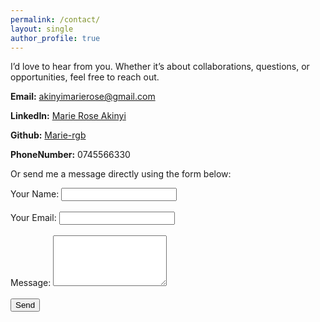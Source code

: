 ```yaml
---
permalink: /contact/
layout: single
author_profile: true
---
```

I’d love to hear from you.
Whether it’s about collaborations, questions, or opportunities, feel free to reach out.

**Email:** [akinyimarierose@gmail.com](mailto:akinyimarierose@gmail.com) 

**LinkedIn:** [Marie Rose Akinyi](https://www.linkedin.com/in/marie-rose-akinyi/)

**Github:** [Marie-rgb](https://github.com/Marie-rgb) 

**PhoneNumber:** 0745566330

Or send me a message directly using the form below:
<form action="https://formspree.io/f/YOUR_FORM_ID" method="POST">
  <label>
    Your Name:
    <input type="text" name="name" required>
  </label><br><br>
  <label>
    Your Email:
    <input type="email" name="_replyto" required>
  </label><br><br>
  <label>
    Message:
    <textarea name="message" rows="5" required></textarea>
  </label><br><br>
  <button type="submit">Send</button>
</form>
